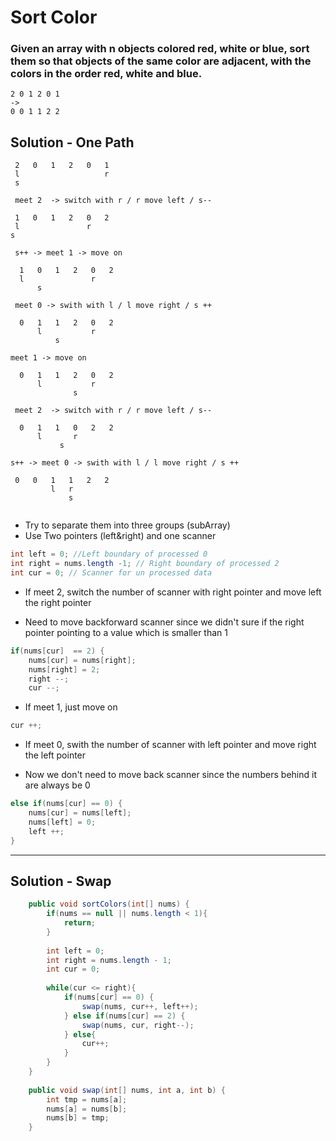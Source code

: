 # Sort Color
### Given an array with n objects colored red, white or blue, sort them so that objects of the same color are adjacent, with the colors in the order red, white and blue.

```
2 0 1 2 0 1
->
0 0 1 1 2 2
```

## Solution - One Path
```
 2   0   1   2   0   1  
 l                   r
 s

 meet 2  -> switch with r / r move left / s--

 1   0   1   2   0   2  
 l               r
s

 s++ -> meet 1 -> move on 

  1   0   1   2   0   2 
  l               r
      s

 meet 0 -> swith with l / l move right / s ++

  0   1   1   2   0   2
      l           r
          s

meet 1 -> move on 

  0   1   1   2   0   2
      l           r
              s

 meet 2  -> switch with r / r move left / s--

  0   1   1   0   2   2
      l       r
           s    

s++ -> meet 0 -> swith with l / l move right / s ++

 0   0   1   1   2   2
         l   r
             s 


```
- Try to separate them into three groups (subArray)
- Use Two pointers (left&right) and one scanner
```java
int left = 0; //Left boundary of processed 0
int right = nums.length -1; // Right boundary of processed 2
int cur = 0; // Scanner for un processed data
```


- If meet 2, switch the number of scanner with right pointer and move left the right pointer
* Need to move backforward scanner since we didn't sure if the right pointer pointing to a value which is smaller than 1
```java
if(nums[cur]  == 2) {
    nums[cur] = nums[right];
    nums[right] = 2;
    right --;
    cur --;
```


- If meet 1, just move on
```java
cur ++;
```

- If meet 0, swith the number of scanner with left pointer and move right the left pointer
* Now we don't need to move back scanner since the numbers behind it are always be 0
```java
else if(nums[cur] == 0) {
    nums[cur] = nums[left];
    nums[left] = 0;
    left ++;
} 
```

***

## Solution - Swap

```java
    public void sortColors(int[] nums) {
        if(nums == null || nums.length < 1){
            return;
        }
        
        int left = 0;
        int right = nums.length - 1;
        int cur = 0;
        
        while(cur <= right){
            if(nums[cur] == 0) {
                swap(nums, cur++, left++);
            } else if(nums[cur] == 2) {
                swap(nums, cur, right--);
            } else{
                cur++;
            }
        }
    }
    
    public void swap(int[] nums, int a, int b) {
        int tmp = nums[a];
        nums[a] = nums[b];
        nums[b] = tmp;
    }
```
